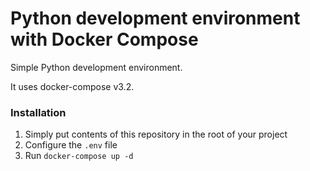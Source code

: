 # Python development environment with Docker Compose #

Simple Python development environment.

It uses docker-compose v3.2.

### Installation ###

1. Simply put contents of this repository in
the root of your project
2. Configure the ``` .env ``` file
3. Run ``` docker-compose up -d ```
